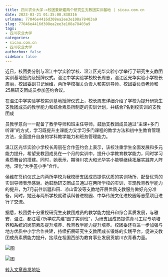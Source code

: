 ```yaml
---
title: 四川农业大学->校团委新建两个研究生支教团实训基地 | sicau.com.cn
date: 2023-03-21 01:35:00.838316
urlname: 77046e4416d308ea2ee3e108a78403a9
slug: 77046e4416d308ea2ee3e108a78403a9
tags: 
- 四川农业大学
categories:
- sicau.com.cn
- 四川农业大学
authorbox: false
sidebar: false
---
```

近日，校团委分别与温江中学实验学校、温江区光华实验小学举行了研究生支教团实训基地签约及授牌仪式。温江中学实验学校校长周志，温江区光华实验小学校长周丽，校团委副书记侯维，两所学校相关负责人和实训导师、校团委负责老师和25届研支团成员参加签约会议。  

在温江中学实验学校实训基地授牌仪式上，校长周志详细介绍了学校为提升研究生支教团成员的教学能力和综合素质所制定的实训计划，并结合7名到校实训的支教团成
<!--more-->
员教学意向一一配备了教学导师和班主任导师，鼓励支教团成员通过“主课+多门听课”的方式，学习既提升主课能力又学习多门课程的教学方法和初中生教育管理方法，全面提升自身的学科教学能力和班务管理能力。

温江区光华实验小学校长周丽在合作签约会上表示，该校注重学生全面发展和多元能力提升，希望支教团成员在一个月的实训中，提升小学教育教学能力，同时学习素质舞台的搭建。同时，她表示，期待川农大和光华实小能够继续拓展实践育人阵地，深化“大手签小手”合作。

侯维在签约仪式上向两所学校为我校研支团成员提供优质的实训场所、配备优秀的实训导师表示感谢。她鼓励研支团成员通过在两所学校的实训，实现教育教学能力的提升，为7月前往新疆和田、凉山雷波等支教地开展优质支教服务做好充分准备。同时，她还与两所学校就耕读科普进校园、中华传统文化进校园等志愿项目进行了交流。

据悉，校团委十分重视研究生支教团成员的教学能力提升和综合素质发展，与雅安、温江、都江堰7所学院共建“园丁实训班”，为研支团成员提供青马工程专项培养和系统的岗前素质提升培养、教育教学能力提升培养。校团委还将进一步加强与地方优质中小学合作共建，持续拓展研究生支教团成长锻炼的实践平台，促进支教团成员素质能力提升，接续在祖国西部为教育事业发展贡献川农青春力量。

![图](https://news.sicau.edu.cn/__local/4/84/82/A6E508B60F44A1BC68202B711FC_A6BA6E36_11B4BE.png)

![图](https://news.sicau.edu.cn/__local/E/50/C4/A586DDF58541396560FB545502E_37FBE81E_1A51DC.png)

[转入文章首发地址](https://news.sicau.edu.cn/info/1078/71459.htm)
